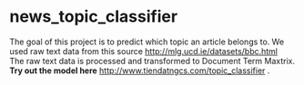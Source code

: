 # news_topic_classifier
The goal of this project is to predict which topic an article belongs to. We used raw text data from this source http://mlg.ucd.ie/datasets/bbc.html </br>
The raw text data is processed and transformed to Document Term Maxtrix.</br>
**Try out the model here** http://www.tiendatngcs.com/topic_classifier .

